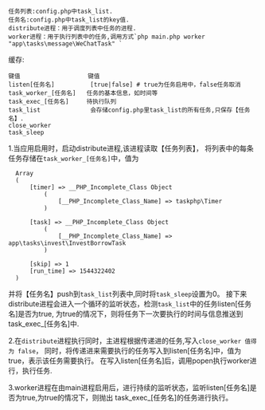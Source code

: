 ```
任务列表:config.php中task_list.
任务名:config.php中task_list的key值.
distribute进程：用于调度列表中任务的进程.
worker进程：用于执行列表中的任务,调用方式`php main.php worker "app\tasks\message\WeChatTask" `
```
缓存:

```  
键值                   键值
listen[任务名]          [true|false] # true为任务启用中，false任务取消
task_worker_[任务名]   任务的基本信息，如时间等
task_exec_[任务名]     待执行队列
task_list              会存储config.php里task_list的所有任务,只保存【任务名】.
close_worker
task_sleep
```
1.当应用启用时，启动distribute进程,该进程读取【任务列表】，
  将列表中的每条任务存储在`task_worker_[任务名]`中，值为
  ```
    Array
    (
        [timer] => __PHP_Incomplete_Class Object
            (
                [__PHP_Incomplete_Class_Name] => taskphp\Timer
            )

        [task] => __PHP_Incomplete_Class Object
            (
                [__PHP_Incomplete_Class_Name] => app\tasks\invest\InvestBorrowTask
            )

        [skip] => 1
        [run_time] => 1544322402
    )
  ```
  并将【任务名】push到`task_list`列表中,同时将`task_sleep`设置为0。
  接下来distribute进程会进入一个循环的监听状态，检测`task_list`中的任务listen[任务名]是否为true,
  为true的情况下，则将任务下一次要执行的时间与信息推送到task_exec_[任务名]中.

2.在`distribute`进程执行同时，主进程根据传递进的任务,写入`close_worker 值得为 false`，
  同时，将传递进来需要执行的任务写入到listen[任务名]中，值为true，表示该任务需要执行。
  在写入listen[任务名]后，调用popen执行worker进行，执行任务.

3.worker进程在由main进程启用后，进行持续的监听状态，监听listen[任务名]是否为true,为true的情况下，则抛出
task_exec_[任务名]的任务进行执行。
